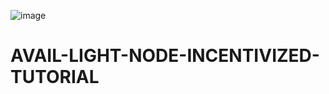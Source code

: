 ![image](https://github.com/fransiskuslasah01/AVAIL-LIGHT-NODE-INCENTIVIZED-TUTORIAL/assets/119425934/846eb176-9d78-44c8-8c2f-d0d5a7d73f1d)
# AVAIL-LIGHT-NODE-INCENTIVIZED-TUTORIAL
